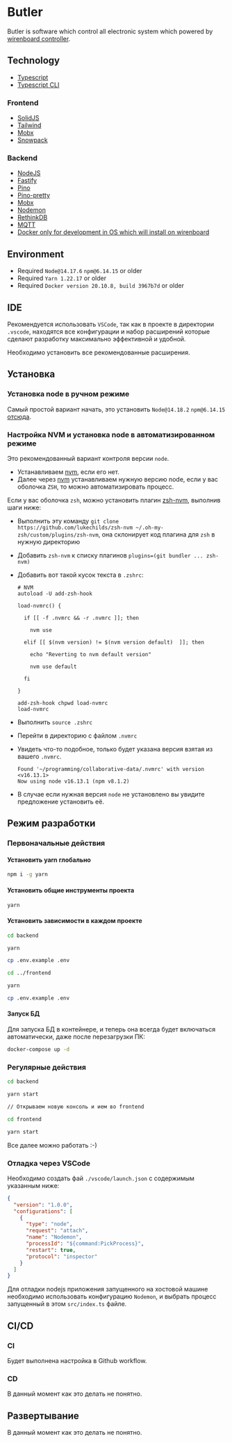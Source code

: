 # Butler

Butler is software which control all electronic system which powered by [wirenboard controller](https://wirenboard.com/ru/product/wiren-board-7/).

## Technology

- [Typescript](https://www.typescriptlang.org)
- [Typescript CLI](https://www.typescriptlang.org/docs/handbook/compiler-options.html#using-the-cli)

### Frontend

- [SolidJS](https://www.solidjs.com)
- [Tailwind](https://tailwindcss.com)
- [Mobx](https://mobx.js.org/README.html)
- [Snowpack](https://www.snowpack.dev/)

### Backend

- [NodeJS](https://nodejs.org/en/)
- [Fastify](https://www.fastify.io)
- [Pino](https://github.com/pinojs/pino)
- [Pino-pretty](https://github.com/pinojs/pino-pretty)
- [Mobx](https://mobx.js.org/README.html)
- [Nodemon](https://nodemon.io)
- [RethinkDB](https://rethinkdb.com)
- [MQTT](https://www.npmjs.com/package/mqtt)
- [Docker only for development in OS which will install on wirenboard](https://www.docker.com/)

## Environment

- Required `Node@14.17.6` `npm@6.14.15` or older
- Required `Yarn 1.22.17` or older
- Required `Docker version 20.10.8, build 3967b7d` or older

## IDE

Рекомендуется использовать `VSCode`, так как в проекте в директории `.vscode`, находятся все конфигурации
и набор расширений которые сделают разработку максимально эффективной и удобной.

Необходимо установить все рекомендованные расширения.

## Установка

### Установка node в ручном режиме

Самый простой вариант начать, это установить `Node@14.18.2` `npm@6.14.15` [отсюда](https://nodejs.org/download/release/v14.18.2/).

### Настройка NVM и установка node в автоматизированном режиме

Это рекомендованный вариант контроля версии `node`.

- Устанавливаем [nvm](https://github.com/nvm-sh/nvm), если его нет.
- Далее через [nvm](https://github.com/nvm-sh/nvm) устанавливаем нужную версию node, если у вас оболочка `ZSH`, то можно автоматизировать процесс.

Если у вас оболочка `zsh`, можно установить плагин [zsh-nvm](https://github.com/lukechilds/zsh-nvm), выполнив шаги ниже:

- Выполнить эту команду `git clone https://github.com/lukechilds/zsh-nvm ~/.oh-my-zsh/custom/plugins/zsh-nvm`, она склонирует код плагина для `zsh` в нужную директорию
- Добавить `zsh-nvm` к списку плагинов `plugins=(git bundler ... zsh-nvm)`
- Добавить вот такой кусок текста в `.zshrc`:

  ```text
  # NVM
  autoload -U add-zsh-hook

  load-nvmrc() {

    if [[ -f .nvmrc && -r .nvmrc ]]; then

      nvm use

    elif [[ $(nvm version) != $(nvm version default)  ]]; then

      echo "Reverting to nvm default version"

      nvm use default

    fi

  }

  add-zsh-hook chpwd load-nvmrc
  load-nvmrc
  ```

- Выполнить `source .zshrc`
- Перейти в директорию с файлом `.nvmrc`
- Увидеть что-то подобное, только будет указана версия взятая из вашего `.nvmrc`.

  ```text
  Found '~/programming/collaborative-data/.nvmrc' with version <v16.13.1>
  Now using node v16.13.1 (npm v8.1.2)
  ```

- В случае если нужная версия `node` не установлено вы увидите предложение установить её.

## Режим разработки

### Первоначальные действия

#### Установить yarn глобально

```bash
npm i -g yarn
```

#### Установить общие инструменты проекта

```bash
yarn
```

#### Установить зависимости в каждом проекте

```bash
cd backend

yarn

cp .env.example .env

cd ../frontend

yarn

cp .env.example .env
```

#### Запуск БД

Для запуска БД в контейнере, и теперь она всегда будет включаться автоматически, даже после перезагрузки ПК:

```bash
docker-compose up -d
```

### Регулярные действия

```bash
cd backend

yarn start

// Открываем новую консоль и ием во frontend

cd frontend

yarn start
```

Все далее можно работать :-)

### Отладка через VSCode

Необходимо создать фай `./vscode/launch.json` с содержимым указанным ниже:

```json
{
  "version": "1.0.0",
  "configurations": [
    {
      "type": "node",
      "request": "attach",
      "name": "Nodemon",
      "processId": "${command:PickProcess}",
      "restart": true,
      "protocol": "inspector"
    }
  ]
}
```

Для отладки nodejs приложения запущенного на хостовой машине необходимо использовать конфигурацию `Nodemon`, и выбрать процесс запущенный в этом `src/index.ts` файле.

## CI/CD

### CI

Будет выполнена настройка в Github workflow.

### CD

В данный момент как это делать не понятно.

## Развертывание

В данный момент как это делать не понятно.

